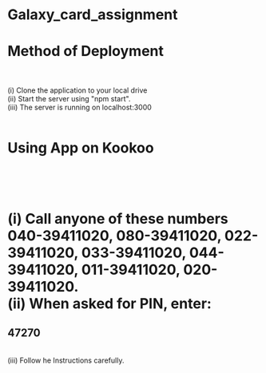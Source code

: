 # Galaxy_card_assignment

<h1> Method of Deployment </h1>
<br />
<br />
(i) Clone the application to your local drive <br />
(ii) Start the server using "npm start".
<br />
(iii) The server is running on localhost:3000
<br /> <br />

<h1> Using App on Kookoo <h1>
<br />
<br />
(i) Call anyone of these numbers 040-39411020, 080-39411020, 022-39411020, 033-39411020, 044-39411020, 011-39411020, 020-39411020. <br />
(ii) When asked for PIN, enter: <h2>47270</h2><br />
(iii) Follow he Instructions carefully. <br />

